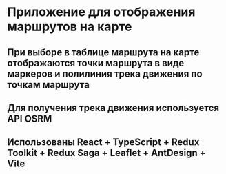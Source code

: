 # Приложение для отображения маршрутов на карте
## При выборе в таблице маршрута на карте отображаются точки маршрута в виде маркеров и полилиния трека движения по точкам маршрута
## Для получения трека движения используется API OSRM
## Использованы React + TypeScript + Redux Toolkit + Redux Saga + Leaflet + AntDesign + Vite
